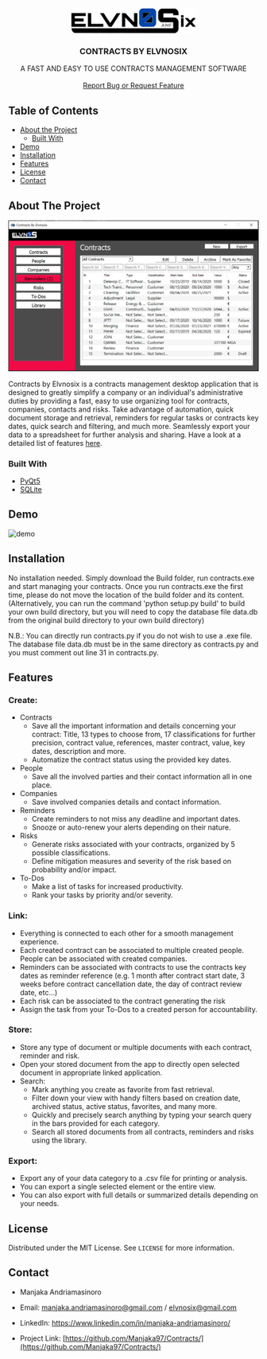 <!-- PROJECT LOGO -->
<br />
<p align="center">
  <a href="https://github.com/Manjaka97?tab=repositories">
    <img src="images/logo - black.svg" alt="Logo" width="250" height="50">
  </a>

  <h3 align="center">CONTRACTS BY ELVNOSIX</h3>

  <p align="center">
    A FAST AND EASY TO USE CONTRACTS MANAGEMENT SOFTWARE
    <br />
    <br />
    <a href="https://github.com/Manjaka97/Contracts/issues">Report Bug or Request Feature</a>
  </p>
</p>



<!-- TABLE OF CONTENTS -->
## Table of Contents

* [About the Project](#about-the-project)
  * [Built With](#built-with)
* [Demo](#demo)
* [Installation](#installation)
* [Features](#features)
* [License](#license)
* [Contact](#contact)




<!-- ABOUT THE PROJECT -->
## About The Project

![product-screenshot]

Contracts by Elvnosix is a contracts management desktop application that is designed to greatly simplify a company or an individual's administrative duties by providing a fast, easy to use organizing tool for contracts, companies, contacts and risks. Take advantage of automation, quick document storage and retrieval, reminders for regular tasks or contracts key dates, quick search and filtering, and much more. Seamlessly export your data to a spreadsheet for further analysis and sharing. Have a look at a detailed list of features [here](#features).

### Built With

* [PyQt5](https://pypi.org/project/PyQt5/)
* [SQLite](https://www.sqlite.org/index.html)

<!-- DEMO -->
## Demo

![demo]

<!-- GETTING STARTED -->
## Installation

No installation needed. Simply download the Build folder, run contracts.exe  and start managing your contracts. Once you run contracts.exe the first time, please do not move the location of the build folder and its content.
(Alternatively, you can run the command 'python setup.py build' to build your own build directory, but you will need to copy the database file data.db from the original build directory to your own build directory)

N.B.: You can directly run contracts.py if you do not wish to use a .exe file. The database file data.db must be in the same directory as contracts.py and you must comment out line 31 in contracts.py.

<!-- FEATURES -->
## Features
### Create:
* Contracts
	* Save all the important information and details concerning your contract: Title, 13 types to choose from, 17 classifications for further precision, contract value, references, master contract, value, key dates, description and more.
	* Automatize the contract status using the provided key dates.
* People
	* Save all the involved parties and their contact information all in one place.
* Companies
	* Save involved companies details and contact information.
* Reminders
	* Create reminders to not miss any deadline and important dates.
	* Snooze or auto-renew your alerts depending on their nature.
* Risks
	* Generate risks associated with your contracts, organized by 5 possible classifications.
	* Define mitigation measures and severity of the risk based on probability and/or impact.
* To-Dos
	* Make a list of tasks for increased productivity. 
	* Rank your tasks by priority and/or severity.
### Link:
* Everything is connected to each other for a smooth management experience. 
* Each created contract can be associated to multiple created people. People can be associated with created companies. 
* Reminders can be associated with contracts to use the contracts key dates as reminder reference (e.g. 1 month after contract start date, 3 weeks before contract cancellation date, the day of contract review date, etc...)
* Each risk can be associated to the contract generating the risk
* Assign the task from your To-Dos to a created person for accountability.
### Store:
* Store any type of document or multiple documents with each contract, reminder and risk.
* Open your stored document from the app to directly open selected document in appropriate linked application.
* Search:
	* Mark anything you create as favorite from fast retrieval.
	* Filter down your view with handy filters based on creation date, archived status, active status, favorites, and many more. 
	* Quickly and precisely search anything by typing your search query in the bars provided for each category.
	* Search all stored documents from all contracts, reminders and risks using the library.
### Export:
* Export any of your data category to a .csv file for printing or analysis.
* You can export a single selected element or the entire view.
* You can also export with full details or summarized details depending on your needs.

<!-- LICENSE -->
## License

Distributed under the MIT License. See `LICENSE` for more information.



<!-- CONTACT -->
## Contact

* Manjaka Andriamasinoro 
* Email: manjaka.andriamasinoro@gmail.com / elvnosix@gmail.com
* LinkedIn: https://www.linkedin.com/in/manjaka-andriamasinoro/

* Project Link: [https://github.com/Manjaka97/Contracts/](https://github.com/Manjaka97/Contracts/)


<!-- MARKDOWN LINKS & IMAGES -->
[license-url]: https://github.com/Manjaka97/Contracts/blob/master/LICENSE
[linkedin-url]: https://www.linkedin.com/in/manjaka-andriamasinoro/
[product-screenshot]: images/screenshot.PNG
[demo]: images/demo.gif
